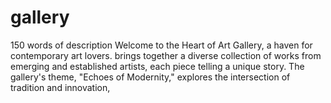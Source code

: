 # gallery
150 words of description Welcome to the Heart of Art Gallery, a haven for contemporary art lovers. brings together a diverse collection of works from emerging and established artists, each piece telling a unique story. The gallery's theme, "Echoes of Modernity," explores the intersection of tradition and innovation,
